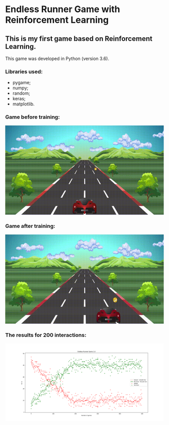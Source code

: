 # Endless Runner Game with Reinforcement Learning

## This is my first game based on Reinforcement Learning.

This game was developed in Python (version 3.6).

### Libraries used:
  * pygame;
  * numpy;
  * random;
  * keras;
  * matplotlib.

### Game before training:
![gif](https://github.com/eberlawrence/EndlessRunnerGame/blob/master/images/video.gif)

### Game after training:
![gif](https://github.com/eberlawrence/EndlessRunnerGame/blob/master/images/video2.gif)

### The results for 200 interactions:
![Results](https://github.com/eberlawrence/EndlessRunnerGame/blob/master/images/FinalFig.png)
